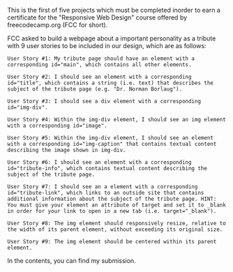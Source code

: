 This is the first of five projects which must be completed inorder to earn a certificate for the "Responsive Web Design" course offered by freecodecamp.org (FCC for short).

FCC asked to build a webpage about a important personality as a tribute with 9 user stories to be included in our design, which are as follows:

    User Story #1: My tribute page should have an element with a corresponding id="main", which contains all other elements.
   
    User Story #2: I should see an element with a corresponding id="title", which contains a string (i.e. text) that describes the subject of the tribute page (e.g. "Dr. Norman Borlaug"). 

    User Story #3: I should see a div element with a corresponding id="img-div". 

    User Story #4: Within the img-div element, I should see an img element with a corresponding id="image".

    User Story #5: Within the img-div element, I should see an element with a corresponding id="img-caption" that contains textual content describing the image shown in img-div.

    User Story #6: I should see an element with a corresponding id="tribute-info", which contains textual content describing the subject of the tribute page.

    User Story #7: I should see an a element with a corresponding id="tribute-link", which links to an outside site that contains additional information about the subject of the tribute page. HINT: You must give your element an attribute of target and set it to _blank in order for your link to open in a new tab (i.e. target="_blank").

    User Story #8: The img element should responsively resize, relative to the width of its parent element, without exceeding its original size.

    User Story #9: The img element should be centered within its parent element.

In the contents, you can find my submission.